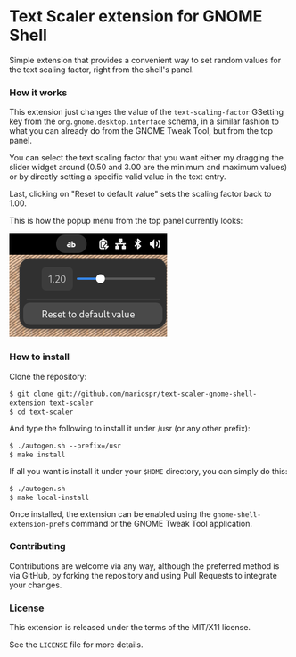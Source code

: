 # Text Scaler extension for GNOME Shell

Simple extension that provides a convenient way to set random
values for the text scaling factor, right from the shell's panel.

### How it works

This extension just changes the value of the `text-scaling-factor` GSetting
key from the `org.gnome.desktop.interface` schema, in a similar fashion to
what you can already do from the GNOME Tweak Tool, but from the top panel.

You can select the text scaling factor that you want either my dragging the
slider widget around (0.50 and 3.00 are the minimum and maximum values) or
by directly setting a specific valid value in the text entry.

Last, clicking on "Reset to default value" sets the scaling factor back to 1.00.

This is how the popup menu from the top panel currently looks:

![Screenshot](/screenshot.png)

### How to install

Clone the repository:

    $ git clone git://github.com/mariospr/text-scaler-gnome-shell-extension text-scaler
    $ cd text-scaler

And type the following to install it under /usr (or any other prefix):

    $ ./autogen.sh --prefix=/usr
    $ make install

If all you want is install it under your `$HOME` directory, you can simply do this:

    $ ./autogen.sh
    $ make local-install

Once installed, the extension can be enabled using the `gnome-shell-extension-prefs`
command or the GNOME Tweak Tool application.

### Contributing

Contributions are welcome via any way, although the preferred method is via GitHub,
by forking the repository and using Pull Requests to integrate your changes.

### License

This extension is released under the terms of the MIT/X11 license.

See the `LICENSE` file for more details.
